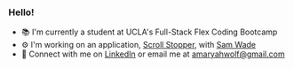 ### Hello! 
- 📚 I'm currently a student at UCLA's Full-Stack Flex Coding Bootcamp
- ⚙️ I'm working on an application, [Scroll Stopper](https://github.com/amaryahwolf/scroll-stopper), with [Sam Wade](https://github.com/sgwade)
- 💌 Connect with me on [LinkedIn](www.linkedin.com/in/amaryah-wolf) or email me at amaryahwolf@gmail.com

<!--
**amaryahwolf/amaryahwolf** is a ✨ _special_ ✨ repository because its `README.md` (this file) appears on your GitHub profile.

Here are some ideas to get you started:

- 🔭 I’m currently working on ...
- 🌱 I’m currently learning ...
- 👯 I’m looking to collaborate on ...
- 🤔 I’m looking for help with ...
- 💬 Ask me about ...
- 📫 How to reach me: ...
- 😄 Pronouns: ...
- ⚡ Fun fact: ...
-->
